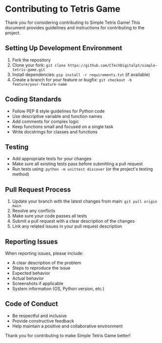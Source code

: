 # Contributing to Tetris Game

Thank you for considering contributing to Simple Tetris Game! This document provides guidelines and instructions for contributing to the project.

## Setting Up Development Environment

1. Fork the repository
2. Clone your fork: `git clone https://github.com/CTechDigitalpt/simple-tetris-game.git`
3. Install dependencies: `pip install -r requirements.txt` (if available)
4. Create a branch for your feature or bugfix: `git checkout -b feature/your-feature-name`

## Coding Standards

- Follow PEP 8 style guidelines for Python code
- Use descriptive variable and function names
- Add comments for complex logic
- Keep functions small and focused on a single task
- Write docstrings for classes and functions

## Testing

- Add appropriate tests for your changes
- Make sure all existing tests pass before submitting a pull request
- Run tests using: `python -m unittest discover` (or the project's testing method)

## Pull Request Process

1. Update your branch with the latest changes from main: `git pull origin main`
2. Resolve any conflicts
3. Make sure your code passes all tests
4. Submit a pull request with a clear description of the changes
5. Link any related issues in your pull request description

## Reporting Issues

When reporting issues, please include:

- A clear description of the problem
- Steps to reproduce the issue
- Expected behavior
- Actual behavior
- Screenshots if applicable
- System information (OS, Python version, etc.)

## Code of Conduct

- Be respectful and inclusive
- Provide constructive feedback
- Help maintain a positive and collaborative environment

Thank you for contributing to make Simple Tetris Game better!
